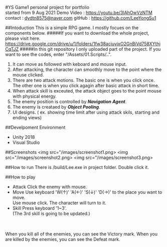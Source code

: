 #YS Game1
personal project for portfolio<br/>
started from 9 Aug 2021
Demo Video : https://youtu.be/3lAhOwVzNTM
contact : dydtn8575@naver.com
gitHub : https://github.com/LeeYongSu1

##Intoduction
This is a simple RPG game. I mostly focues on the components below.
#####If you want to download the whole project, please visit here. https://drive.google.com/drive/u/1/folders/1fw38acjuyixO2GnBiVd758XYthjCqTJZ
#####In this git repository I only uploaded part of the project. If you want to see the codes, enter "/Assets/01.Scripts/..".


1. It can move as followed with keboard and mouse input.
2. After attacking, the character can smoothly move to the point where the mouse clicked.
3. There are two attack motions. The basic one is when you click once. The other one is when you click agagin after basic attack in short time.
4. When attack skill is exceuted, the attack object goes to the point mouse with physical energy.
5. The enemy position is controlled by ***Navigation Agent***.
6. The enemy is creataed by ***Object Pooling***.
7. UI designs. ( ex. showing time limit after using attack skils, starting and ending views)

##Develpoment Environment
- Unity 2018
- Visual Studio

##Screenshots
<img src="/images/screenshot1.png></img>
<img src="/images/screenshot2.png></img>
<img src="/images/screenshot3.png></img>

##How to run
There is /build/Lee.exe in project folder. Double click it.

##How to play
- Attack
Click the enemy with mouse.
- Move
Use keyboard 'W(↑)' 'A(←)' 'S(↓)' 'D(→)' to the place you want to move. </br>
Use mouse click. The character will turn to it.
- Skill
Press keyboard '1~3'. </br>
(The 3rd skill is going to be updated.)
</br>
</br>
When you kill all of the enemies, you can see the Victory mark.
When you are killed by the enemies, you can see the Defeat mark.